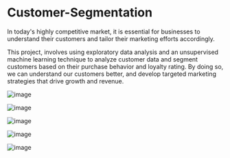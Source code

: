 # Customer-Segmentation

In today's highly competitive market, it is essential for businesses to understand their customers and tailor their marketing efforts accordingly.

This project, involves using exploratory data analysis and an unsupervised machine learning technique to analyze customer data and segment customers based on their purchase behavior and loyalty rating. By doing so, we can understand our customers better, and develop targeted marketing strategies that drive growth and revenue.

![image](https://user-images.githubusercontent.com/36512525/229262681-2a3e308f-2f49-44b1-ba93-1170dd203e7d.png)

![image](https://user-images.githubusercontent.com/36512525/229262709-76519551-4ca3-4b60-81f6-9b9f9dd16608.png)

![image](https://user-images.githubusercontent.com/36512525/229262740-302066e7-ba57-4920-b7ed-77cc08994f9b.png)

![image](https://user-images.githubusercontent.com/36512525/229262759-ed168cc7-9383-4c53-a723-7fdaef80a625.png)

![image](https://user-images.githubusercontent.com/36512525/229262776-c47f6ff4-11c6-4ce7-82a5-86976e4170e4.png)
